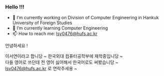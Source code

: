 ### Hello !!!


- 🔭 I’m currently working on Division of Computer Engineering in Hankuk University of Foreign Studies
- 🌱 I’m currently learning Computer Engineering
- 📫 How to reach me: lsy0476@hufs.ac.kr

안녕하세요 !

이서연이라고 합니당 ~
한국외대 컴퓨터공학부에 재학중입니당 ~  
다들 영어로 쓰던데 전 영어 싫어해서 한국어로도 써봤습니당 ~  
lsy0476@hufs.ac.kr 로 연락주세용 ~
